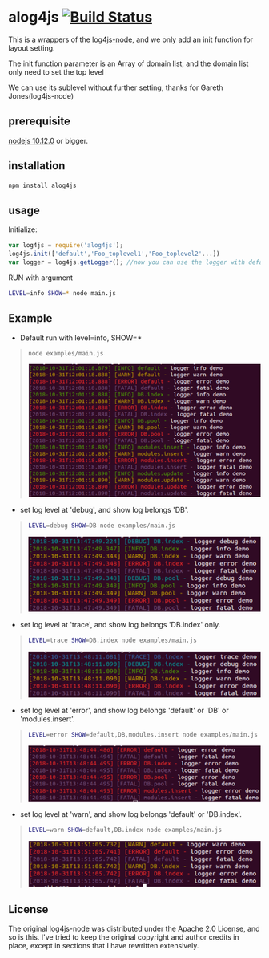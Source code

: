 # alog4js [![Build Status][travis-image]][travis-url]
[travis-image]: https://travis-ci.org/alanbright/alog4js.svg?branch=master
[travis-url]: https://travis-ci.org/alanbright/alog4js
[npm-url]: https://npmjs.org/package/alog4js

This is a wrappers of the [log4js-node](https://github.com/log4js-node/log4js-node),
and we only add an init function for layout setting.

The init function parameter is an Array of domain list, 
and the domain list only need to set the top level

We can use its sublevel without further setting, thanks for Gareth Jones(log4js-node)

## prerequisite
[nodejs 10.12.0](https://nodejs.org/dist/v10.12.0/) or bigger.

## installation

```bash
npm install alog4js
```

## usage

Initialize:
```javascript
var log4js = require('alog4js');
log4js.init(['default','Foo_toplevel1','Foo_toplevel2'...])
var logger = log4js.getLogger(); //now you can use the logger with default tag
```

RUN with argument
```bash
LEVEL=info SHOW=* node main.js
```

## Example

* Default run with level=info, SHOW=*
>```bash
> node examples/main.js
>```
> ![Demo1](https://raw.githubusercontent.com/alanbright/alog4js/master/screenshots/demo1.PNG)

* set log level at 'debug', and show log belongs 'DB'.
>```bash
>LEVEL=debug SHOW=DB node examples/main.js
>```
> ![Demo2](https://raw.githubusercontent.com/alanbright/alog4js/master/screenshots/demo2.PNG)


* set log level at 'trace', and show log belongs 'DB.index' only.
>```bash
>LEVEL=trace SHOW=DB.index node examples/main.js
>```
>![Demo3](https://raw.githubusercontent.com/alanbright/alog4js/master/screenshots/demo3.PNG)


* set log level at 'error', and show log belongs 'default' or 'DB' or 'modules.insert'.
>```bash
>LEVEL=error SHOW=default,DB,modules.insert node examples/main.js
>```
>![Demo4](https://raw.githubusercontent.com/alanbright/alog4js/master/screenshots/demo4.PNG)

* set log level at 'warn', and show log belongs 'default' or 'DB.index'.
>```bash
>LEVEL=warn SHOW=default,DB.index node examples/main.js
>```
>![Demo5](https://raw.githubusercontent.com/alanbright/alog4js/master/screenshots/demo5.PNG)

## License

The original log4js-node was distributed under the Apache 2.0 License, and so is this. I've tried to
keep the original copyright and author credits in place, except in sections that I have rewritten
extensively.
